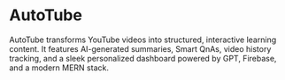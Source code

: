 # AutoTube
AutoTube transforms YouTube videos into structured, interactive learning content. It features AI-generated summaries, Smart QnAs, video history tracking, and a sleek personalized dashboard powered by GPT, Firebase, and a modern MERN stack.

